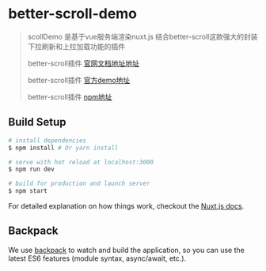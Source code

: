 # better-scroll-demo
> scollDemo 是基于vue服务端渲染nuxt.js 结合better-scroll这款强大的封装下拉刷新和上拉加载功能的插件
>
> better-scroll插件 [官网文档地址地址](https://ustbhuangyi.github.io/better-scroll/doc/)
>
> better-scroll插件 [官方demo地址](https://ustbhuangyi.github.io/better-scroll)
>
> better-scroll插件 [npm地址](https://www.npmjs.com/package/better-scroll)
## Build Setup

``` bash
# install dependencies
$ npm install # Or yarn install

# serve with hot reload at localhost:3000
$ npm run dev

# build for production and launch server
$ npm start
```

For detailed explanation on how things work, checkout the [Nuxt.js docs](https://github.com/nuxt/nuxt.js).

## Backpack

We use [backpack](https://github.com/palmerhq/backpack) to watch and build the application, so you can use the latest ES6 features (module syntax, async/await, etc.).
